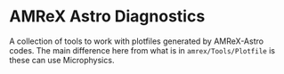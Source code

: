 # AMReX Astro Diagnostics

A collection of tools to work with plotfiles generated by AMReX-Astro codes.
The main difference here from what is in `amrex/Tools/Plotfile` is these can
use Microphysics.


